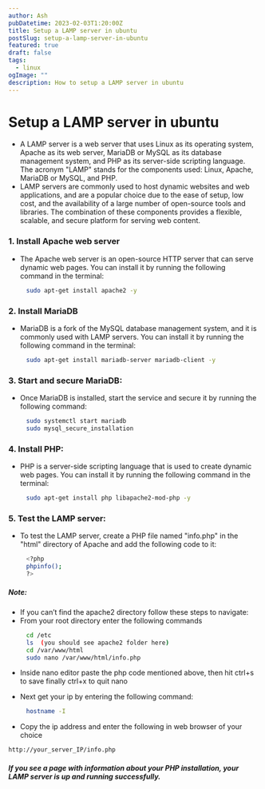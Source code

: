 ```yaml
---
author: Ash
pubDatetime: 2023-02-03T1:20:00Z
title: Setup a LAMP server in ubuntu
postSlug: setup-a-lamp-server-in-ubuntu
featured: true
draft: false
tags:
  - linux
ogImage: ""
description: How to setup a LAMP server in ubuntu
---
```


# Setup a LAMP server in ubuntu

- A LAMP server is a web server that uses Linux as its operating system, Apache as its web server, MariaDB or MySQL as its database management system, and PHP as its server-side scripting language. The acronym "LAMP" stands for the components used: Linux, Apache, MariaDB or MySQL, and PHP.
- LAMP servers are commonly used to host dynamic websites and web applications, and are a popular choice due to the ease of setup, low cost, and the availability of a large number of open-source tools and libraries. The combination of these components provides a flexible, scalable, and secure platform for serving web content.

### 1. Install Apache web server

- The Apache web server is an open-source HTTP server that can serve dynamic web pages. You can install it by running the following command in the terminal:

```sh
     sudo apt-get install apache2 -y
```

### 2. Install MariaDB

- MariaDB is a fork of the MySQL database management system, and it is commonly used with LAMP servers. You can install it by running the following command in the terminal:

```sh
     sudo apt-get install mariadb-server mariadb-client -y
```

### 3. Start and secure MariaDB:

- Once MariaDB is installed, start the service and secure it by running the following command:

```sh
     sudo systemctl start mariadb
     sudo mysql_secure_installation
```

### 4. Install PHP:

- PHP is a server-side scripting language that is used to create dynamic web pages. You can install it by running the following command in the terminal:

```sh
     sudo apt-get install php libapache2-mod-php -y
```

### 5. Test the LAMP server:

- To test the LAMP server, create a PHP file named "info.php" in the "html" directory of Apache and add the following code to it:

```sh
     <?php
     phpinfo();
     ?>
```

##### Note:

- If you can’t find the apache2 directory follow these steps to navigate:
- From your root directory enter the following commands

```sh
     cd /etc
     ls  (you should see apache2 folder here)
     cd /var/www/html
     sudo nano /var/www/html/info.php
```

- Inside nano editor paste the php code mentioned above, then hit ctrl+s to save finally ctrl+x to quit nano

- Next get your ip by entering the following command:

```sh
     hostname -I
```

- Copy the ip address and enter the following in web browser of your choice

```sh
http://your_server_IP/info.php
```

##### If you see a page with information about your PHP installation, your LAMP server is up and running successfully.
